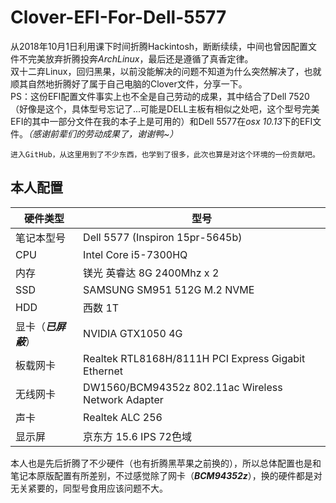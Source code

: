 # Clover-EFI-For-Dell-5577

  从2018年10月1日利用课下时间折腾Hackintosh，断断续续，中间也曾因配置文件不完美放弃折腾投奔*ArchLinux*，最后还是遵循了真香定律。  
  双十二弃Linux，回归黑果，以前没能解决的问题不知道为什么突然解决了，也就顺其自然地折腾好了属于自己电脑的Clover文件，分享一下。  
  PS：这份EFI配置文件事实上也不全是自己劳动的成果，其中结合了Dell 7520（好像是这个，具体型号忘记了...可能是DELL主板有相似之处吧，这个型号完美EFI的其中一部分文件在我的本子上是可用的）和Dell 5577在*osx 10.13*下的EFI文件。*（感谢前辈们的劳动成果了，谢谢鸭~）*
  
    进入GitHub，从这里用到了不少东西，也学到了很多，此次也算是对这个环境的一份贡献吧。

## 本人配置

 硬件类型|型号
 ---- | ----- 
 笔记本型号|Dell 5577 (Inspiron 15pr-5645b)
 CPU|Intel Core i5-7300HQ
 内存|镁光 英睿达 8G 2400Mhz x 2
 SSD|SAMSUNG SM951 512G M.2 NVME
 HDD|西数 1T
 显卡（***已屏蔽***）|NVIDIA GTX1050 4G
 板载网卡|Realtek RTL8168H/8111H PCI Express Gigabit Ethernet
 无线网卡|DW1560/BCM94352z 802.11ac Wireless Network Adapter
 声卡|Realtek ALC 256
 显示屏|京东方 15.6 IPS 72色域
 
  本人也是先后折腾了不少硬件（也有折腾黑苹果之前换的），所以总体配置也是和笔记本原版配置有所差别，不过感觉除了网卡（***BCM94352z***），换的硬件都是对无关紧要的，同型号食用应该问题不大。
